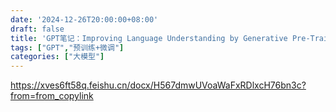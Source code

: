 ```yaml
---
date: '2024-12-26T20:00:00+08:00'
draft: false
title: 'GPT笔记：Improving Language Understanding by Generative Pre-Training'
tags: ["GPT","预训练+微调"]
categories: ["大模型"]
---
```


https://xves6ft58q.feishu.cn/docx/H567dmwUVoaWaFxRDlxcH76bn3c?from=from_copylink
